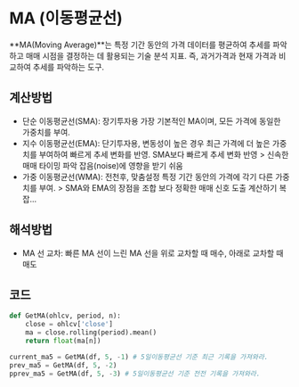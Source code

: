 # MA (이동평균선)
**MA(Moving Average)**는 특정 기간 동안의 가격 데이터를 평균하여 추세를 파악하고 매매 시점을 결정하는 데 활용되는 기술 분석 지표. 즉, 과거가격과 현재 가격과 비교하여 추세를 파악하는 도구.

## 계산방법
- 단순 이동평균선(SMA): 장기투자용
    가장 기본적인 MA이며, 모든 가격에 동일한 가중치를 부여.
- 지수 이동평균선(EMA): 단기투자용, 변동성이 높은 경우
    최근 가격에 더 높은 가중치를 부여하여 빠르게 추세 변화를 반영.
    SMA보다 빠르게 추세 변화 반영 > 신속한 매매 타이밍 파악
    잡음(noise)에 영향을 받기 쉬움
- 가중 이동평균선(WMA): 전천후, 맞춤설정
    특정 기간 동안의 가격에 각기 다른 가중치를 부여. > SMA와 EMA의 장점을 조합
    보다 정확한 매매 신호 도출
    계산하기 복잡...

## 해석방법
- MA 선 교차: 빠른 MA 선이 느린 MA 선을 위로 교차할 때 매수, 아래로 교차할 때 매도

## 코드

```python
def GetMA(ohlcv, period, n):
    close = ohlcv['close']
    ma = close.rolling(period).mean()
    return float(ma[n])

current_ma5 = GetMA(df, 5, -1) # 5일이동평균선 기준 최근 기록을 가져와라.    
prev_ma5 = GetMA(df, 5, -2)
pprev_ma5 = GetMA(df, 5, -3) # 5일이동평균선 기준 전전 기록을 가져와라.
```